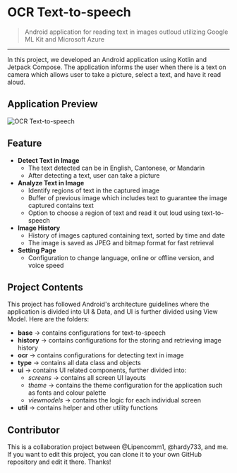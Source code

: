 # OCR Text-to-speech

> Android application for reading text in images outloud utilizing Google ML Kit and Microsoft Azure
<hr>

In this project, we developed an Android application using Kotlin and Jetpack Compose. The application informs the user when there is a text on camera which allows user to take a picture, select a text, and have it read aloud.

## Application Preview
![OCR Text-to-speech](https://github.com/user-attachments/assets/0ba2cc87-3730-4ebe-ad8c-92fa6891aff4)

## Feature
* **Detect Text in Image**
  * The text detected can be in English, Cantonese, or Mandarin
  * After detecting a text, user can take a picture
* **Analyze Text in Image**
  * Identify regions of text in the captured image
  * Buffer of previous image which includes text to guarantee the image captured contains text
  * Option to choose a region of text and read it out loud using text-to-speech
* **Image History**
  * History of images captured containing text, sorted by time and date
  * The image is saved as JPEG and bitmap format for fast retrieval
* **Setting Page**
  * Configuration to change language, online or offline version, and voice speed
 
## Project Contents
This project has followed Android's architecture guidelines where the application is divided into UI & Data, and UI is further divided using View Model. Here are the folders:
* **base** -> contains configurations for text-to-speech
* **history** -> contains configurations for the storing and retrieving image history
* **ocr** -> contains configurations for detecting text in image
* **type** -> contains all data class and objects
* **ui** -> contains UI related components, further divided into:
  * *screens* -> contains all screen UI layouts
  * *theme* -> contains the theme configuration for the application such as fonts and colour palette
  * *viewmodels* -> contains the logic for each individual screen
* **util** -> contains helper and other utility functions

## Contributor
This is a collaboration project between @Lipencomm1, @hardy733, and me. If you want to edit this project, you can clone it to your own GitHub repository and edit it there. Thanks!
